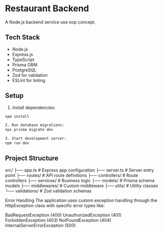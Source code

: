 # Restaurant Backend

A Node.js backend service use oop concept.

## Tech Stack

- Node.js
- Express.js
- TypeScript
- Prisma ORM
- PostgreSQL
- Zod for validation
- ESLint for linting

## Setup

1. Install dependencies:

```bash
npm install

2. Run database migrations:
npx prisma migrate dev

3. Start development server:
npm run dev
```

## Project Structure

src/
├── app.ts # Express app configuration
├── server.ts # Server entry point
├── routes/ # API route definitions
├── controllers/ # Route controllers
├── services/ # Business logic
├── models/ # Prisma schema models
├── middlewares/ # Custom middleware
├── utils/ # Utility classes
└── validations/ # Zod validation schemas

Error Handling
The application uses custom exception handling through the HttpException class with specific error types like:

BadRequestException (400)
UnauthorizedException (401)
ForbiddenException (403)
NotFoundException (404)
InternalServerErrorException (500)
